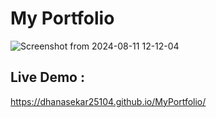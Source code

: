 # My Portfolio
![Screenshot from 2024-08-11 12-12-04](https://github.com/user-attachments/assets/f81db0e8-702e-4796-a077-d52eb1a20566)
## Live Demo :
https://dhanasekar25104.github.io/MyPortfolio/
